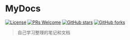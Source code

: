 # MyDocs

[![License](https://img.shields.io/badge/license-MIT-blue.svg)](LICENSE)
[![PRs Welcome](https://img.shields.io/badge/PRs-welcome-brightgreen.svg)](https://github.com/MrChenXP/MyDocs/pulls)
[![GitHub stars](https://img.shields.io/github/stars/MrChenXP/MyDocs.svg?style=social&label=Stars)](https://github.com/MrChenXP/MyDocs)
[![GitHub forks](https://img.shields.io/github/forks/MrChenXP/MyDocs.svg?style=social&label=Fork)](https://github.com/MrChenXP/MyDocs)

> 自己学习整理的笔记和文档
